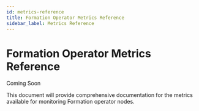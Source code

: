 ```yaml
---
id: metrics-reference
title: Formation Operator Metrics Reference
sidebar_label: Metrics Reference
---
```


# Formation Operator Metrics Reference

Coming Soon

This document will provide comprehensive documentation for the metrics available for monitoring Formation operator nodes. 